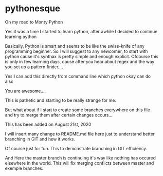 # pythonesque
On my road to Monty Python

Yes it was a time I started to learn python, after awhile I decided to continue learning python

Basically, Python is smart and seems to be like the swiss-knife of any programming beginner.
So I will suggest to any newcomer, to start with python cause it's synthax is pretty simple and enough explicit.
Ofcourse this is only in few learning days, cause after you hear about regex and the way you set up a pattern finder....

Yes I can add this directly from command line which python okay can do also

You are awesome....

This is pathetic and starting to be really strange for me.

But what about if I start to create some branches everywhere on this file and try to merge them after certain changes occurs...

This has been added on August 21st, 2020

I will insert many change to README.md file here just to understand better branching in GIT and how it works.

Of course just for fun.
This to demonstrate branching in GIT efficiency.


And Here the master branch is continuing it's way like nothing has occured elsewhere in the world.
This will fix merging conflicts between master and exemple branches.
